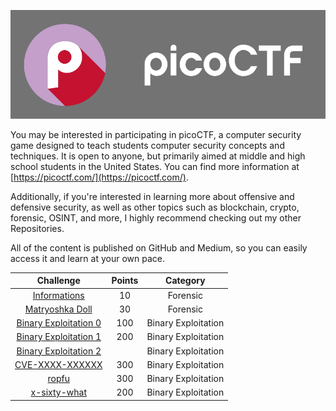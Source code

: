 <p align="center">
  <img src="./assets/picologo.jpg">
</p>

You may be interested in participating in picoCTF, a computer security game designed to teach students computer security concepts and techniques. It is open to anyone, but primarily aimed at middle and high school students in the United States. You can find more information at [https://picoctf.com/](https://picoctf.com/).

Additionally, if you're interested in learning more about offensive and defensive security, as well as other topics such as blockchain, crypto, forensic, OSINT, and more, I highly recommend checking out my other Repositories.

All of the content is published on GitHub and Medium, so you can easily access it and learn at your own pace.




| Challenge  | Points | Category | 
| :---:  | :---: | :---:  |
| [Informations](./picoCTF/Forensic/Information/README.md)  | 10  | Forensic |
| [Matryoshka Doll](./Forensic/Matryoshka%20doll/README.md) | 30  | Forensic |
| [Binary Exploitation 0](./Binary%20Exploitation/Binary%20Exploitation%200/README.md) | 100 | Binary Exploitation |
| [Binary Exploitation 1](./Binary%20Exploitation/Binary%20Exploitation%201/README.md) | 200 | Binary Exploitation |
| [Binary Exploitation 2](./Binary%20Exploitation/Binary%20Exploitation%202/README.md) | | Binary Exploitation |
| [CVE-XXXX-XXXXXX](./Binary%20Exploitation/CVE-XXXX-XXXX/README.md) | 300 | Binary Exploitation |
| [ropfu](./Binary%20Exploitation/ropfu/README.md) | 300 | Binary Exploitation |
| [x-sixty-what](./Binary%20Exploitation/x-sixty-what/README.md) | 200 | Binary Exploitation |
